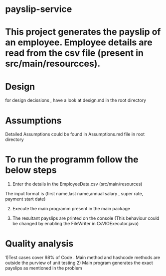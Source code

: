 # payslip-service

# This project generates the payslip of an employee. Employee details are read from the csv file (present in src/main/resourcces).

# Design
for design decissions , have a look at design.md in the root directory

# Assumptions
Detailed Assumptions could be found in Assumptions.md file in root directory

# To run the programm follow the below steps

1) Enter the details in the EmployeeData.csv (src/main/resources)

The input format is
(first name,last name,annual salary , super rate, payment start date)

2) Execute the main programm present in the main package

3) The resultant payslips are printed on the console
(This behaviour could be changed by enabling the FileWriter in CsVIOExecutor.java)

# Quality analysis
1)Test cases cover 98% of Code . Main method and hashcode methods are outside the purview of unit testing
2) Main program generates the exact payslips as mentioned in the problem

